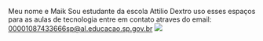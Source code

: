 Meu nome e Maik
Sou estudante da escola Attilio Dextro
uso esses espaços para as aulas de tecnologia
entre em contato atraves do email: 00001087433666sp@al.educacao.sp.gov.br
![](https://tenor.com/bgEIG.gif)
